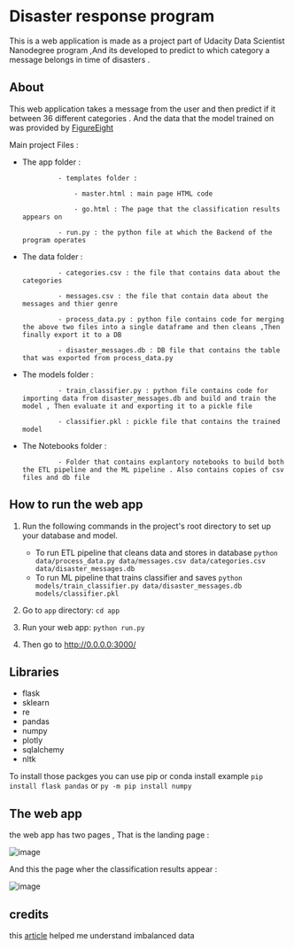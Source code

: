 # Disaster response program
This is a web application is made as a project part of Udacity Data Scientist Nanodegree program ,And its developed to predict to which category a message belongs in 
time of disasters .



## About 
This web application takes a message from the user and then predict if it between 36 different categories . And the data that the model trained on was provided by [FigureEight](https://f8federal.com/) 

Main project Files :

- The app folder : 

               - templates folder :
               
                   - master.html : main page HTML code
                   
                   - go.html : The page that the classification results appears on
                   
               - run.py : the python file at which the Backend of the program operates
               
- The data folder :

               - categories.csv : the file that contains data about the categories
               
               - messages.csv : the file that contain data about the messages and thier genre
               
               - process_data.py : python file contains code for merging the above two files into a single dataframe and then cleans ,Then finally export it to a DB
               
               - disaster_messages.db : DB file that contains the table that was exported from process_data.py
               
- The models folder :

               - train_classifier.py : python file contains code for importing data from disaster_messages.db and build and train the model , Then evaluate it and exporting it to a pickle file
               
               - classifier.pkl : pickle file that contains the trained model
               
- The Notebooks folder : 

               - Folder that contains explantory notebooks to build both the ETL pipeline and the ML pipeline . Also contains copies of csv files and db file

## How to run the web app 
1. Run the following commands in the project's root directory to set up your database and model.

    - To run ETL pipeline that cleans data and stores in database
        `python data/process_data.py data/messages.csv data/categories.csv data/disaster_messages.db`
    - To run ML pipeline that trains classifier and saves
        `python models/train_classifier.py data/disaster_messages.db models/classifier.pkl`

2. Go to `app` directory: `cd app`

3. Run your web app: `python run.py`

4. Then go to http://0.0.0.0:3000/

## Libraries 
- flask
- sklearn
- re
- pandas
- numpy
- plotly
- sqlalchemy
- nltk

To install those packges you can use pip or conda install
example `pip install flask pandas` or `py -m pip install numpy`


## The web app 
the web app has two pages , That is the landing page :

![image](https://user-images.githubusercontent.com/91777656/192622916-5f7c2387-4780-4cac-a291-66a70486cbfd.png)

And this the page wher the classification results appear :

![image](https://user-images.githubusercontent.com/91777656/192625330-86292ea8-852b-4c28-9d0e-f685c479d414.png)


## credits 
this [article](https://www.sciencedirect.com/science/article/pii/S1877050919314152) helped me understand imbalanced data
